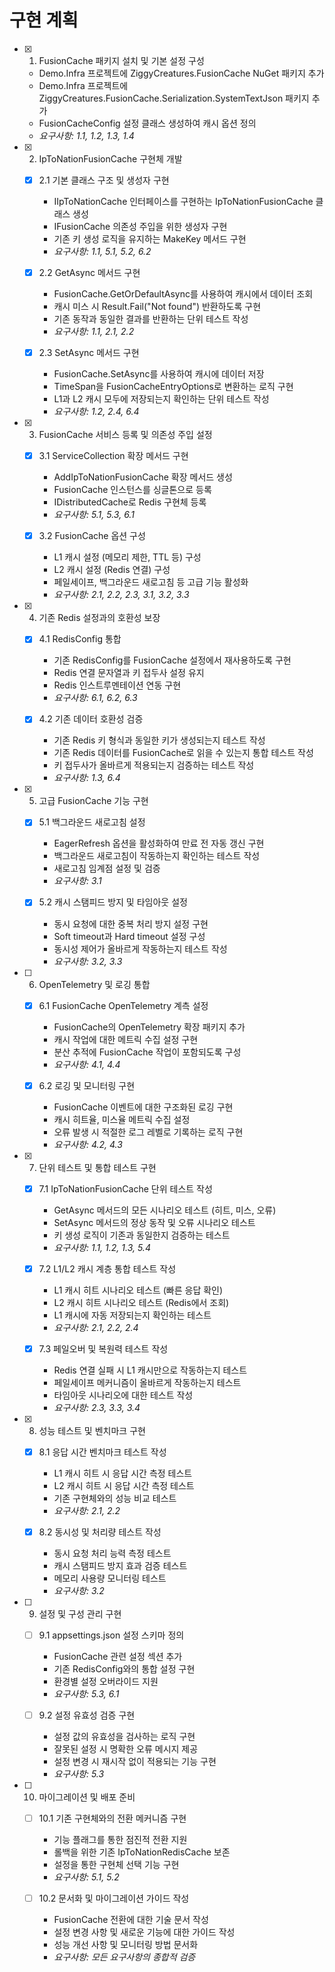 # 구현 계획

- [x] 1. FusionCache 패키지 설치 및 기본 설정 구성
  - Demo.Infra 프로젝트에 ZiggyCreatures.FusionCache NuGet 패키지 추가
  - Demo.Infra 프로젝트에 ZiggyCreatures.FusionCache.Serialization.SystemTextJson 패키지 추가
  - FusionCacheConfig 설정 클래스 생성하여 캐시 옵션 정의
  - _요구사항: 1.1, 1.2, 1.3, 1.4_

- [x] 2. IpToNationFusionCache 구현체 개발
  - [x] 2.1 기본 클래스 구조 및 생성자 구현
    - IIpToNationCache 인터페이스를 구현하는 IpToNationFusionCache 클래스 생성
    - IFusionCache 의존성 주입을 위한 생성자 구현
    - 기존 키 생성 로직을 유지하는 MakeKey 메서드 구현
    - _요구사항: 1.1, 5.1, 5.2, 6.2_

  - [x] 2.2 GetAsync 메서드 구현
    - FusionCache.GetOrDefaultAsync를 사용하여 캐시에서 데이터 조회
    - 캐시 미스 시 Result.Fail("Not found") 반환하도록 구현
    - 기존 동작과 동일한 결과를 반환하는 단위 테스트 작성
    - _요구사항: 1.1, 2.1, 2.2_

  - [x] 2.3 SetAsync 메서드 구현
    - FusionCache.SetAsync를 사용하여 캐시에 데이터 저장
    - TimeSpan을 FusionCacheEntryOptions로 변환하는 로직 구현
    - L1과 L2 캐시 모두에 저장되는지 확인하는 단위 테스트 작성
    - _요구사항: 1.2, 2.4, 6.4_

- [x] 3. FusionCache 서비스 등록 및 의존성 주입 설정
  - [x] 3.1 ServiceCollection 확장 메서드 구현
    - AddIpToNationFusionCache 확장 메서드 생성
    - FusionCache 인스턴스를 싱글톤으로 등록
    - IDistributedCache로 Redis 구현체 등록
    - _요구사항: 5.1, 5.3, 6.1_

  - [x] 3.2 FusionCache 옵션 구성
    - L1 캐시 설정 (메모리 제한, TTL 등) 구성
    - L2 캐시 설정 (Redis 연결) 구성
    - 페일세이프, 백그라운드 새로고침 등 고급 기능 활성화
    - _요구사항: 2.1, 2.2, 2.3, 3.1, 3.2, 3.3_

- [x] 4. 기존 Redis 설정과의 호환성 보장
  - [x] 4.1 RedisConfig 통합
    - 기존 RedisConfig를 FusionCache 설정에서 재사용하도록 구현
    - Redis 연결 문자열과 키 접두사 설정 유지
    - Redis 인스트루멘테이션 연동 구현
    - _요구사항: 6.1, 6.2, 6.3_

  - [x] 4.2 기존 데이터 호환성 검증
    - 기존 Redis 키 형식과 동일한 키가 생성되는지 테스트 작성
    - 기존 Redis 데이터를 FusionCache로 읽을 수 있는지 통합 테스트 작성
    - 키 접두사가 올바르게 적용되는지 검증하는 테스트 작성
    - _요구사항: 1.3, 6.4_

- [x] 5. 고급 FusionCache 기능 구현
  - [x] 5.1 백그라운드 새로고침 설정
    - EagerRefresh 옵션을 활성화하여 만료 전 자동 갱신 구현
    - 백그라운드 새로고침이 작동하는지 확인하는 테스트 작성
    - 새로고침 임계점 설정 및 검증
    - _요구사항: 3.1_

  - [x] 5.2 캐시 스탬피드 방지 및 타임아웃 설정
    - 동시 요청에 대한 중복 처리 방지 설정 구현
    - Soft timeout과 Hard timeout 설정 구성
    - 동시성 제어가 올바르게 작동하는지 테스트 작성
    - _요구사항: 3.2, 3.3_

- [ ] 6. OpenTelemetry 및 로깅 통합
  - [x] 6.1 FusionCache OpenTelemetry 계측 설정
    - FusionCache의 OpenTelemetry 확장 패키지 추가
    - 캐시 작업에 대한 메트릭 수집 설정 구현
    - 분산 추적에 FusionCache 작업이 포함되도록 구성
    - _요구사항: 4.1, 4.4_

  - [x] 6.2 로깅 및 모니터링 구현
    - FusionCache 이벤트에 대한 구조화된 로깅 구현
    - 캐시 히트율, 미스율 메트릭 수집 설정
    - 오류 발생 시 적절한 로그 레벨로 기록하는 로직 구현
    - _요구사항: 4.2, 4.3_

- [x] 7. 단위 테스트 및 통합 테스트 구현
  - [x] 7.1 IpToNationFusionCache 단위 테스트 작성
    - GetAsync 메서드의 모든 시나리오 테스트 (히트, 미스, 오류)
    - SetAsync 메서드의 정상 동작 및 오류 시나리오 테스트
    - 키 생성 로직이 기존과 동일한지 검증하는 테스트
    - _요구사항: 1.1, 1.2, 1.3, 5.4_

  - [x] 7.2 L1/L2 캐시 계층 통합 테스트 작성
    - L1 캐시 히트 시나리오 테스트 (빠른 응답 확인)
    - L2 캐시 히트 시나리오 테스트 (Redis에서 조회)
    - L1 캐시에 자동 저장되는지 확인하는 테스트
    - _요구사항: 2.1, 2.2, 2.4_

  - [x] 7.3 페일오버 및 복원력 테스트 작성
    - Redis 연결 실패 시 L1 캐시만으로 작동하는지 테스트
    - 페일세이프 메커니즘이 올바르게 작동하는지 테스트
    - 타임아웃 시나리오에 대한 테스트 작성
    - _요구사항: 2.3, 3.3, 3.4_

- [x] 8. 성능 테스트 및 벤치마크 구현
  - [x] 8.1 응답 시간 벤치마크 테스트 작성
    - L1 캐시 히트 시 응답 시간 측정 테스트
    - L2 캐시 히트 시 응답 시간 측정 테스트
    - 기존 구현체와의 성능 비교 테스트
    - _요구사항: 2.1, 2.2_

  - [x] 8.2 동시성 및 처리량 테스트 작성
    - 동시 요청 처리 능력 측정 테스트
    - 캐시 스탬피드 방지 효과 검증 테스트
    - 메모리 사용량 모니터링 테스트
    - _요구사항: 3.2_

- [ ] 9. 설정 및 구성 관리 구현
  - [ ] 9.1 appsettings.json 설정 스키마 정의
    - FusionCache 관련 설정 섹션 추가
    - 기존 RedisConfig와의 통합 설정 구현
    - 환경별 설정 오버라이드 지원
    - _요구사항: 5.3, 6.1_

  - [ ] 9.2 설정 유효성 검증 구현
    - 설정 값의 유효성을 검사하는 로직 구현
    - 잘못된 설정 시 명확한 오류 메시지 제공
    - 설정 변경 시 재시작 없이 적용되는 기능 구현
    - _요구사항: 5.3_

- [ ] 10. 마이그레이션 및 배포 준비
  - [ ] 10.1 기존 구현체와의 전환 메커니즘 구현
    - 기능 플래그를 통한 점진적 전환 지원
    - 롤백을 위한 기존 IpToNationRedisCache 보존
    - 설정을 통한 구현체 선택 기능 구현
    - _요구사항: 5.1, 5.2_

  - [ ] 10.2 문서화 및 마이그레이션 가이드 작성
    - FusionCache 전환에 대한 기술 문서 작성
    - 설정 변경 사항 및 새로운 기능에 대한 가이드 작성
    - 성능 개선 사항 및 모니터링 방법 문서화
    - _요구사항: 모든 요구사항의 종합적 검증_
